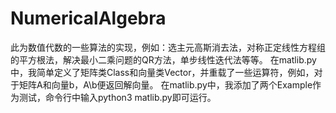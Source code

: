 # NumericalAlgebra
此为数值代数的一些算法的实现，例如：选主元高斯消去法，对称正定线性方程组的平方根法，解决最小二乘问题的QR方法，单步线性迭代法等等。
在matlib.py中，我简单定义了矩阵类Class和向量类Vector，并重载了一些运算符，例如，对于矩阵A和向量b，A\b便返回解向量。
在matlib.py中，我添加了两个Example作为测试，命令行中输入python3 matlib.py即可运行。

